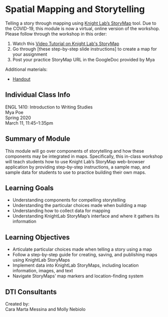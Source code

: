 # Spatial Mapping and Storytelling 
Telling a story through mapping using [Knight Lab’s StoryMap](https://storymap.knightlab.com/) tool. Due to the COVID-19, this module is now a virtual, online version of the workshop. Please follow through the workshop in this order:
1. Watch this [Video Tutorial on Knight Lab's StoryMap](https://www.youtube.com/watch?v=X33ud7RYZFg&feature=youtu.be)
2. Go through [these step-by-step slide instructions] to create a map for your assignment
3. Post your practice StoryMap URL in the GoogleDoc provided by Mya

Additional materials:
- [Handout](https://github.com/NULabNortheastern/digitalassignmentshowcase/blob/master/mapping/writing_studies-spring2020-poe/handout-intro_to_storymaps.pdf)


## Individual Class Info
ENGL 1410: Introduction to Writing Studies
<br>
Mya Poe
<br>
Spring 2020
<br>
March 11, 11:45–1:35pm
<br>

## Summary of Module
This module will go over components of storytelling and how these components may be integrated in maps. Specifically, this in-class workshop will teach students how to use Knight Lab’s StoryMap web-browser application by providing step-by-step instructions, a sample map, and sample data for students to use to practice building their own maps. 

## Learning Goals
- Understanding components for compelling storytelling
- Understanding the particular choices made when building a map
- Understanding how to collect data for mapping
- Understanding KnightLab StoryMap’s interface and where it gathers its information

## Learning Objectives
- Articulate particular choices made when telling a story using a map
- Follow a step-by-step guide for creating, saving, and publishing maps using KnightLab StoryMaps
- Implement data into KnightLab StoryMaps, including location information, images, and text
- Navigate StoryMaps’ map markers and location-finding system

## DTI Consultants
Created by:<br>
Cara Marta Messina and Molly Nebiolo

